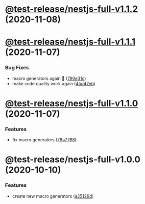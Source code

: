 # [@test-release/nestjs-full-v1.1.2](https://github.com/developer239/test-release/compare/@test-release/nestjs-full-v1.1.1...@test-release/nestjs-full-v1.1.2) (2020-11-08)

# [@test-release/nestjs-full-v1.1.1](https://github.com/developer239/test-release/compare/@test-release/nestjs-full-v1.1.0...@test-release/nestjs-full-v1.1.1) (2020-11-07)


### Bug Fixes

* macro generators again 🤯 ([790e31c](https://github.com/developer239/test-release/commit/790e31c3506e24180bbf8b67fda01bf2b3732ff4))
* make code quality work again ([45d47eb](https://github.com/developer239/test-release/commit/45d47eb253a5bf2010f65c01eaa513a146258124))

# [@test-release/nestjs-full-v1.1.0](https://github.com/developer239/test-release/compare/@test-release/nestjs-full-v1.0.0...@test-release/nestjs-full-v1.1.0) (2020-11-07)


### Features

* fix macro generators ([76a7768](https://github.com/developer239/test-release/commit/76a77680f4e1102de9b9b7d900ac6dfbce9a9291))

# @test-release/nestjs-full-v1.0.0 (2020-10-10)


### Features

* create new macro generators ([a35129d](https://github.com/developer239/test-release/commit/a35129dd86ba45bd7d10db22598a8b77d83b5a1b))
